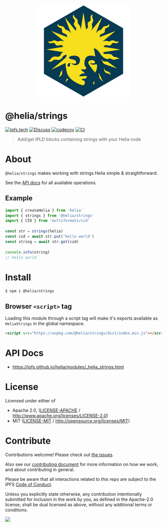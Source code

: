 <p align="center">
  <a href="https://github.com/ipfs/helia" title="Helia">
    <img src="https://raw.githubusercontent.com/ipfs/helia/main/assets/helia.png" alt="Helia logo" width="300" />
  </a>
</p>

# @helia/strings

[![ipfs.tech](https://img.shields.io/badge/project-IPFS-blue.svg?style=flat-square)](https://ipfs.tech)
[![Discuss](https://img.shields.io/discourse/https/discuss.ipfs.tech/posts.svg?style=flat-square)](https://discuss.ipfs.tech)
[![codecov](https://img.shields.io/codecov/c/github/ipfs/helia.svg?style=flat-square)](https://codecov.io/gh/ipfs/helia)
[![CI](https://img.shields.io/github/actions/workflow/status/ipfs/helia/main.yml?branch=main\&style=flat-square)](https://github.com/ipfs/helia/actions/workflows/main.yml?query=branch%3Amain)

> Add/get IPLD blocks containing strings with your Helia node

# About

`@helia/strings` makes working with strings Helia simple & straightforward.

See the [API docs](https://ipfs.github.io/helia/modules/_helia_strings.html) for all available operations.

## Example

```typescript
import { createHelia } from 'helia'
import { strings } from '@helia/strings'
import { CID } from 'multiformats/cid'

const str = strings(helia)
const cid = await str.put('hello world')
const string = await str.get(cid)

console.info(string)
// hello world
```

# Install

```console
$ npm i @helia/strings
```

## Browser `<script>` tag

Loading this module through a script tag will make it's exports available as `HeliaStrings` in the global namespace.

```html
<script src="https://unpkg.com/@helia/strings/dist/index.min.js"></script>
```

# API Docs

- <https://ipfs.github.io/helia/modules/_helia_strings.html>

# License

Licensed under either of

- Apache 2.0, ([LICENSE-APACHE](LICENSE-APACHE) / <http://www.apache.org/licenses/LICENSE-2.0>)
- MIT ([LICENSE-MIT](LICENSE-MIT) / <http://opensource.org/licenses/MIT>)

# Contribute

Contributions welcome! Please check out [the issues](https://github.com/ipfs/helia/issues).

Also see our [contributing document](https://github.com/ipfs/community/blob/master/CONTRIBUTING_JS.md) for more information on how we work, and about contributing in general.

Please be aware that all interactions related to this repo are subject to the IPFS [Code of Conduct](https://github.com/ipfs/community/blob/master/code-of-conduct.md).

Unless you explicitly state otherwise, any contribution intentionally submitted for inclusion in the work by you, as defined in the Apache-2.0 license, shall be dual licensed as above, without any additional terms or conditions.

[![](https://cdn.rawgit.com/jbenet/contribute-ipfs-gif/master/img/contribute.gif)](https://github.com/ipfs/community/blob/master/CONTRIBUTING.md)
